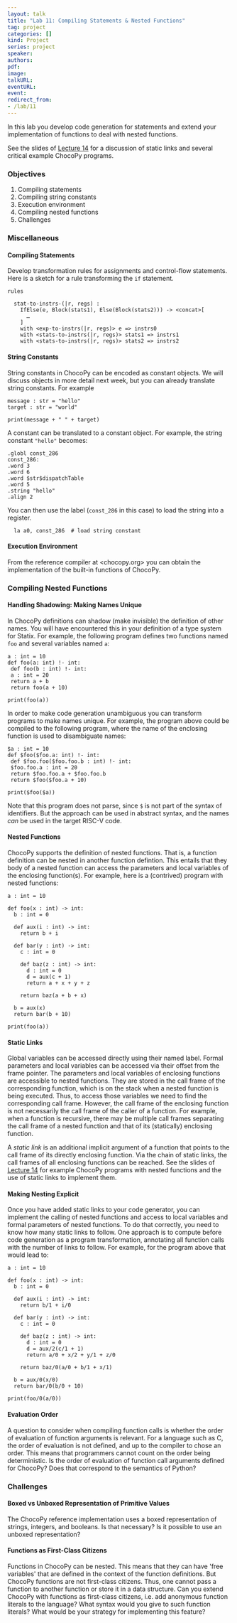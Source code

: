 ```yaml
---
layout: talk
title: "Lab 11: Compiling Statements & Nested Functions"
tag: project
categories: []
kind: Project
series: project
speaker:
authors:
pdf:
image:
talkURL:
eventURL:
event:
redirect_from:
- /lab/11
---
```


In this lab you develop code generation for statements and extend your implementation of functions to deal with nested functions.

See the slides of [Lecture 14](/lecture/14) for a discussion of static links and several critical example ChocoPy programs.

### Objectives

1. Compiling statements
2. Compiling string constants
3. Execution environment
4. Compiling nested functions
5. Challenges

### Miscellaneous

#### Compiling Statements

Develop transformation rules for assignments and control-flow statements.
Here is a sketch for a rule transforming the `if` statement.

```
rules

  stat-to-instrs-(|r, regs) :
    IfElse(e, Block(stats1), Else(Block(stats2))) -> <concat>[
      …
    ]    
    with <exp-to-instrs(|r, regs)> e => instrs0
    with <stats-to-instrs(|r, regs)> stats1 => instrs1
    with <stats-to-instrs(|r, regs)> stats2 => instrs2
```

#### String Constants

String constants in ChocoPy can be encoded as constant objects.
We will discuss objects in more detail next week, but you can already translate string constants.
For example

```
message : str = "hello"
target : str = "world"

print(message + " " + target)
```

A constant can be translated to a constant object.
For example, the string constant `"hello"` becomes:

```
.globl const_286
const_286:
.word 3
.word 6
.word $str$dispatchTable
.word 5
.string "hello"
.align 2
```

You can then use the label (`const_286` in this case) to load the string into a register.

```
  la a0, const_286  # load string constant
```

#### Execution Environment

From the reference compiler at <chocopy.org> you can obtain the implementation of the built-in functions of ChocoPy.

### Compiling Nested Functions

#### Handling Shadowing: Making Names Unique

In ChocoPy definitions can shadow (make invisible) the definition of other names.
You will have encountered this in your definition of a type system for Statix.
For example, the following program defines two functions named `foo` and several variables named `a`:

```
a : int = 10
def foo(a: int) !- int:
 def foo(b : int) !- int:
 a : int = 20
 return a + b
 return foo(a + 10)

print(foo(a))
```

In order to make code generation unambiguous you can transform programs to make names unique.
For example, the program above could be compiled to the following program, where the name of the enclosing function is used to disambiguate names:

```
$a : int = 10
def $foo($foo.a: int) !- int:
 def $foo.foo($foo.foo.b : int) !- int:
 $foo.foo.a : int = 20
 return $foo.foo.a + $foo.foo.b
 return $foo($foo.a + 10)

print($foo($a))
```

Note that this program does not parse, since `$` is not part of the syntax of identifiers.
But the approach can be used in abstract syntax, and the names _can_ be used in the target RISC-V code.

#### Nested Functions

ChocoPy supports the definition of nested functions.
That is, a function definition can be nested in another function defintion.
This entails that they body of a nested function can access the parameters and local variables of the enclosing function(s).
For example, here is a (contrived) program with nested functions:

```
a : int = 10

def foo(x : int) -> int:
  b : int = 0

  def aux(i : int) -> int:
    return b + i

  def bar(y : int) -> int:
    c : int = 0

    def baz(z : int) -> int:
      d : int = 0
      d = aux(c + 1)
      return a + x + y + z

    return baz(a + b + x)

  b = aux(x)
  return bar(b + 10)

print(foo(a))
```

#### Static Links

Global variables can be accessed directly using their named label.
Formal parameters and local variables can be accessed via their offset from the frame pointer.
The parameters and local variables of enclosing functions are accessible to nested functions.
They are stored in the call frame of the corresponding function, which is on the stack when a nested function is being executed.
Thus, to access those variables we need to find the corresponding call frame.
However, the call frame of the enclosing function is not necessarily the call frame of the caller of a function.
For example, when a function is recursive, there may be multiple call frames separating the call frame of a nested function and that of its (statically) enclosing function.

A _static link_ is an additional implicit argument of a function that points to the call frame of its directly enclosing function.
Via the chain of static links, the call frames of all enclosing functions can be reached.
See the slides of [Lecture 14](/lecture/14) for example ChocoPy programs with nested functions and the use of static links to implement them.

#### Making Nesting Explicit

Once you have added static links to your code generator, you can implement the calling of nested functions and access to local variables and formal parameters of nested functions.
To do that correctly, you need to know how many static links to follow.
One approach is to compute before code generation as a program transformation, annotating all function calls with the number of links to follow.
For example, for the program above that would lead to:

```
a : int = 10

def foo(x : int) -> int:
  b : int = 0

  def aux(i : int) -> int:
    return b/1 + i/0

  def bar(y : int) -> int:
    c : int = 0

    def baz(z : int) -> int:
      d : int = 0
      d = aux/2(c/1 + 1)
      return a/0 + x/2 + y/1 + z/0

    return baz/0(a/0 + b/1 + x/1)

  b = aux/0(x/0)
  return bar/0(b/0 + 10)

print(foo/0(a/0))
```

#### Evaluation Order

A question to consider when compiling function calls is whether the order of evaluation of function arguments is relevant.
For a language such as C, the order of evaluation is not defined, and up to the compiler to chose an order.
This means that programmers cannot count on the order being deterministic.
Is the order of evaluation of function call arguments defined for ChocoPy?
Does that correspond to the semantics of Python?

### Challenges

#### Boxed vs Unboxed Representation of Primitive Values

The ChocoPy reference implementation uses a boxed representation of strings, integers, and booleans. Is that necessary? Is it possible to use an unboxed representation?

#### Functions as First-Class Citizens

Functions in ChocoPy can be nested. This means that they can have 'free variables' that are defined in the context of the function definitions.
But ChocoPy functions are not first-class citizens.
Thus, one cannot pass a function to another function or store it in a data structure.
Can you extend ChocoPy with functions as first-class citizens, i.e. add anonymous function literals to the language?
What syntax would you give to such function literals?
What would be your strategy for implementing this feature?
